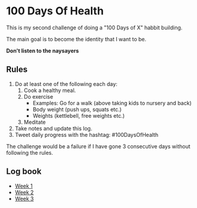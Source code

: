 # 100 Days Of Health

This is my second challenge of doing a "100 Days of X" habbit building.

The main goal is to become the identity that I want to be.

**Don't listen to the naysayers**

## Rules

1. Do at least one of the following each day:
	1. 	Cook a healthy meal.
	2. Do exercise
		* Examples: Go for a walk (above taking kids to nursery and back)
		* Body weight (push ups, squats etc.)
		* Weights (kettlebell, free weights etc.)
	3. 	Meditate
2. Take notes and update this log.	
3. Tweet daily progress with the hashtag: #100DaysOfHealth

The challenge would be a failure if I have gone 3 consecutive days without following the rules.

## Log book

* [Week 1](Week1/Week1.md)
* [Week 2](Week2/Week2.md)
* [Week 3](Week3/Week3.md)
